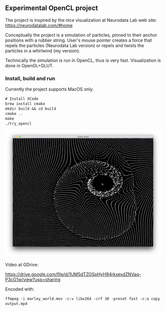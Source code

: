## Experimental OpenCL project

The project is inspired by the nice visualization at Neurodata Lab web site: https://neurodatalab.com/#home

Conceptually the project is a simulation of particles, pinned to their anchor positions with a rubber string. User's mouse pointer creates a force that repels the particles (Neurodata Lab version) or repels and twists the particles in a whirlwind (my version).

Technically the simulation is run in OpenCL, thus is very fast. Visualization is done in OpenGL+GLUT.

### Install, build and run

Currently the project supports MacOS only.

```
# Install XCode
brew install cmake
mkdir build && cd build
cmake ..
make
./try_opencl
```

![alt text](assets/rubber_world_1.jpg "Whirlwind version")

Video at GDrive:

https://drive.google.com/file/d/1UM5dTZOSpHyH94rkxexdZNVaq-P3cG1w/view?usp=sharing

Encoded with:
```$xslt
ffmpeg -i marley_world.mov -c:v libx264 -crf 30 -preset fast -c:a copy output.mp4
```